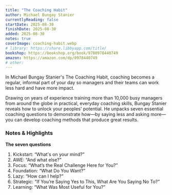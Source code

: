 ```yaml
---
title: "The Coaching Habit"
author: Michael Bungay Stanier
currentlyReading: false
startDate: 2025-08-30
finishDate: 2025-08-30
added: 2025-08-30
notes: true
coverImage: coaching-habit.webp
# library: https://share.libbyapp.com/title/
bookshop: https://bookshop.org/book/9780978440749
amazon: https://amazon.com/dp/0978440749
# other: 
---
```


In Michael Bungay Stanier's The Coaching Habit, coaching becomes a regular, informal part of your day so managers and their teams can work less hard and have more impact.  

Drawing on years of experience training more than 10,000 busy managers from around the globe in practical, everyday coaching skills, Bungay Stanier reveals how to unlock your peoples' potential. He unpacks seven essential coaching questions to demonstrate how—by saying less and asking more—you can develop coaching methods that produce great results.  


### Notes & Highlights

**The seven questions**
1. Kickstart: “What's on your mind?”
2. AWE: “And what else?”
3. Focus: “What’s the Real Challenge Here for You?”
4. Foundation: “What Do You Want?”
5. Lazy: “How can I help?”
6. Strategic: “If You’re Saying Yes to This, What Are You Saying No To?”
7. Learning: “What Was Most Useful for You?”